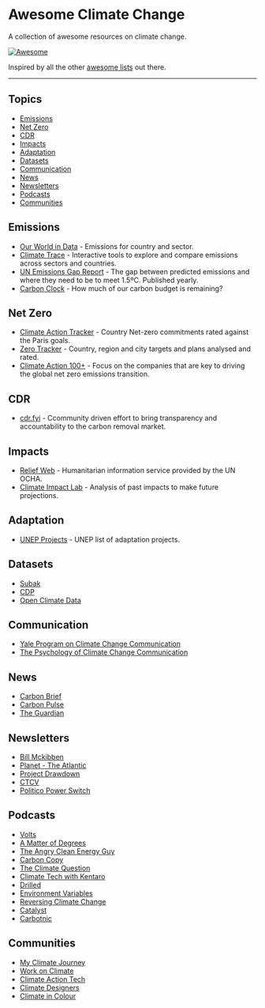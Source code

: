 # Awesome Climate Change
A collection of awesome resources on climate change.

[![Awesome](https://cdn.rawgit.com/sindresorhus/awesome/d7305f38d29fed78fa85652e3a63e154dd8e8829/media/badge.svg)](https://github.com/sindresorhus/awesome)

Inspired by all the other [awesome lists](https://github.com/sindresorhus/awesome) out there.

---

## Topics
- [Emissions](#emissions)
- [Net Zero](#net-zero)
- [CDR](#cdr)
- [Impacts](#impacts)
- [Adaptation](#adaptation)
- [Datasets](#datasets)
- [Communication](#communication)
- [News](#news)
- [Newsletters](#newsletters)
- [Podcasts](#podcasts)
- [Communities](#communities)

## Emissions
- [Our World in Data](https://ourworldindata.org/co2-emissions) - Emissions for country and sector.
- [Climate Trace](https://climatetrace.org/) - Interactive tools to explore and compare emissions across sectors and countries.
- [UN Emissions Gap Report](https://www.unep.org/resources/emissions-gap-report-2022) - The gap between predicted emissions and where they need to be to meet 1.5ºC. Published yearly.
- [Carbon Clock](https://lnkd.in/g6EGw6mr) - How much of our carbon budget is remaining?

## Net Zero
- [Climate Action Tracker](https://climateactiontracker.org/) -  Country Net-zero commitments rated against the Paris goals.
- [Zero Tracker](https://zerotracker.net/) - Country, region and city targets and plans analysed and rated.
- [Climate Action 100+](https://www.climateaction100.org/whos-involved/companies/) - Focus on the companies that are key to driving the global net zero emissions transition.

## CDR
- [cdr.fyi](https://www.cdr.fyi/) - Ccommunity driven effort to bring transparency and accountability to the carbon removal market.


## Impacts
- [Relief Web](https://reliefweb.int/) - Humanitarian information service provided by the UN OCHA.
- [Climate Impact Lab](https://impactlab.org) - Analysis of past impacts to make future projections.

## Adaptation
- [UNEP Projects](https://www.unep.org/explore-topics/climate-action/what-we-do/climate-adaptation/climate-adaptation-project-list) - UNEP list of adaptation projects.

## Datasets
- [Subak](https://data.subak.org/)
- [CDP](https://data.cdp.net/browse)
- [Open Climate Data](https://openclimatedata.net/)

## Communication
- [Yale Program on Climate Change Communication](https://climatecommunication.yale.edu)
- [The Psychology of Climate Change Communication](http://guide.cred.columbia.edu/pdfs/CREDguide_full-res.pdf)

## News
- [Carbon Brief](https://www.carbonbrief.org/)
- [Carbon Pulse](https://carbon-pulse.com/)
- [The Guardian](https://www.theguardian.com/environment/climate-crisis)


## Newsletters
- [Bill Mckibben](https://billmckibben.substack.com/)
- [Planet - The Atlantic](https://www.theatlantic.com/projects/planet/)
- [Project Drawdown](https://drawdown.org/)
- [CTCV](https://www.ctvc.co/tag/newsletter/)
- [Politico Power Switch](https://www.politico.com/power-switch)

## Podcasts
- [Volts](https://www.volts.wtf/podcast)
- [A Matter of Degrees](https://www.degreespod.com/)
- [The Angry Clean Energy Guy](https://theangrycleanenergyguy.com/)
- [Carbon Copy](https://www.canarymedia.com/podcasts/the-carbon-copy)
- [The Climate Question](https://www.bbc.co.uk/programmes/w13xtvb6/episodes/downloads)
- [Climate Tech with Kentaro](https://persefoni.com/podcast)
- [Drilled](https://www.drilledpodcast.com/drilled-podcast/)
- [Environment Variables](https://podcast.greensoftware.foundation/)
- [Reversing Climate Change](https://nori.com/podcasts/reversing-climate-change)
- [Catalyst](https://www.canarymedia.com/podcasts/catalyst-with-shayle-kann)
- [Carbotnic](https://podcasts.apple.com/us/podcast/carbotnic/id1518148418)

## Communities
- [My Climate Journey](https://www.mcjcollective.com/)
- [Work on Climate](http://workonclimate.org/)
- [Climate Action Tech](https://climateaction.tech/)
- [Climate Designers](https://www.climatedesigners.org/)
- [Climate in Colour](https://climateincolour.com/)
